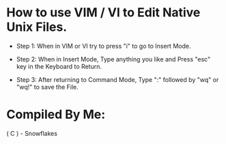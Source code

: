 # How to use VIM / VI to Edit Native Unix Files.

* Step 1: When in VIM or VI try to press "i" to go to Insert Mode.

* Step 2: When in Insert Mode, Type anything you like and Press "esc" key in the Keyboard to Return.

* Step 3: After returning to Command Mode, Type ":" followed by "wq" or "wq!" to save the File.



# Compiled By Me:

( C ) - Snowflakes
